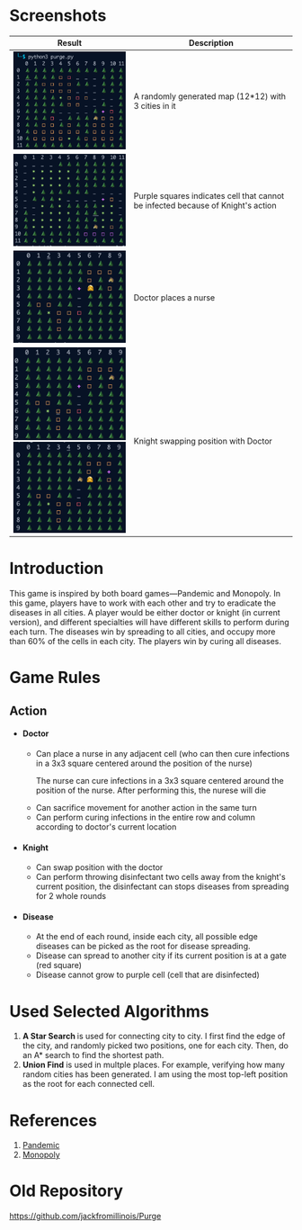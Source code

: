 <h1>Screenshots</h1>

|Result                                          | Description                                                 |
|------------------------------------------------| ------------------------------------------------------------|
|<img src="./samples/12*12_3city.png" width="328px"></img>| A randomly generated map (12*12) with 3 cities in it |
|<img src="./samples/disinfect.png" width="328px"></img>| Purple squares indicates cell that cannot be infected because of Knight's action |
|<img src="./samples/nurse.png" width="328px"></img>| Doctor places a nurse |
|<img src="./samples/swap_1.png" width="200px"></img><img src="./samples/swap_2.png" width="200px"></img>| Knight swapping position with Doctor |


<h1>Introduction</h1>
<p>This game is inspired by both board games—Pandemic and Monopoly. In this game, players have to work with each other and try to eradicate the diseases in all cities. A player would be either doctor or knight (in current version), and different specialties will have different skills to perform during each turn. The diseases win by spreading to all cities, and occupy more than 60% of the cells in each city. The players win by curing all diseases.</p>

<h1>Game Rules</h1>
<h2>Action</h2>
<ul>
    <li>
        <h4>Doctor</h4>
        <ul>
            <li>
                Can place a nurse in any adjacent cell (who can then cure infections in a 3x3 square centered around the position of the nurse)
                <p>The nurse can cure infections in a 3x3 square centered around the position of the nurse. After performing this, the nurese will die</p>
            </li>
            <li>Can sacrifice movement for another action in the same turn</li>
            <li>Can perform curing infections in the entire row and column according to doctor's current location</li>
        </ul>
    </li>
    <li>
        <h4>Knight</h4>
        <ul>
            <li>Can swap position with the doctor</li>
            <li>Can perform throwing disinfectant two cells away from the knight's current position, the disinfectant can stops diseases from spreading for 2 whole rounds</li>
        </ul>
    </li>
    <li>
    <h4>Disease</h4>
    <ul>
        <li>At the end of each round, inside each city, all possible edge diseases can be picked as the root for disease spreading.</li>
        <li>Disease can spread to another city if its current position is at a gate (red square)</li>
        <li>Disease cannot grow to purple cell (cell that are disinfected)</li>
    </ul>
   </li>
</ul>

<h1>Used Selected Algorithms</h1>
<ol>
    <li><b>A Star Search </b>is used for connecting city to city. I first find the edge of the city, and randomly picked two positions, one for each city. Then, do an A* search to find the shortest path. </li>
    <li><b>Union Find</b> is used in multple places. For example, verifying how many random cities has been generated. I am using the most top-left position as the root for each connected cell. </li>
</ol>

<h1>References</h1>
<ol>
   <li><a href="https://www.zmangames.com/en/games/pandemic/">Pandemic</a></li>
   <li><a href="https://en.wikipedia.org/wiki/Monopoly_(game)">Monopoly</a></li>
</ol>

<h1>Old Repository</h1>
<a href="https://github.com/jackfromillinois/Purge">https://github.com/jackfromillinois/Purge</a>
